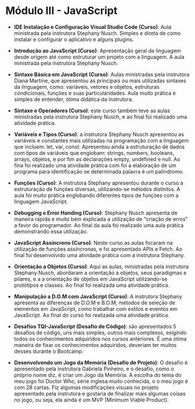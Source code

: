# Módulo III - JavaScript

- **IDE Instalação e Configuração Visual Studio Code (Curso)**: Aula ministrada pela instrutora Stephany Nusch. Simples e direta de como instalar e configurar o aplicativo e alguns plugins.

- **Introdução ao JavaScript (Curso)**: Apresentação geral da linguagem desde origem até como estruturar um projeto com a linguagem. A aula ministrada pela instrutora Stephany Nusch.

- **Sintaxe Básica em JavaScript (Curso)**: Aulas ministradas pela instrutora Diana Martine, que apresentou as principais ou mais utilizadas sintaxes da linguagem, como: variáveis, vetores e objetos, estruturas condicionais, funções e suas particularidades. Aula muito prática e simples de entender, ótima didática da instrutora.

- **Sintaxe e Operadores (Curso)**: este curso também teve as aulas ministradas pela instrutora Stephany Nusch, e ao final foi realizado uma atividade prática.

- **Variáveis e Tipos (Curso)**: a instrutora Stephany Nusch apresentou as variáveis e constantes mais utilizadas na programação com a linguagem que incluem: let, var, const. Apresentou ainda a estruturação de dados com tipos de variáveis que englobam: strings, numbers, booleans, arrays, objetos, e por fim as declarações empty, undefined e null. Ao fina foi realizado uma atividade prática com foi a elaboração de um programa para identificação se determinada palavra é um palíndromo.

- **Funções (Curso)**: A instrutora Stephany apresentou durante o curso a estruturação de funções diversas, utilizando-se métodos distintos. A aula foi muito prática englobando diferentes tipos de funções com a linguagem JavaScript.

- **Debugging e Error Handing (Curso)**: Stephany Nusch apresenta de maneira rápida e muito bem explicada a utilização de "criação de erros" a favor do programador. Ao final da aula foi realizado uma aula prática demonstrando essa utilização.

- **JavaScript Assíncrono (Curso)**: Neste curso as aulas focaram na utilização de funções assíncronas, e foi apresentado APIs e Fetch. Ao final foi desenvolvido uma atividade prática com a instrutora Stephany.

- **Orientação a Objetos (Curso)**: Aqui as aulas, ministradas pela instrutora Stephany Nusch, abordaram a orientação a objetos, seus paradigmas e pilares, e a a orientação de objetos em JavaScript utilizando-se protótipos e classes. Ao final foi realizada uma atividade prática.

- **Manipulação a D.O.M com JavaScript (Curso)**: A instrutora Stephany apresenta as diferenças de D.O.M e B.O.M, métodos de seleção de elementos em JavaScript, como trabalhar com estilos e eventos em JavaScript. Ao final do curso foi realizada uma atividade prática.

- **Desafios TQI-JavaScript (Desafio de Código)**: são apresentados 5 desafios de código, uns mais simples, outros mais complexos, exigindo todos os conhecimentos adquiridos nos cursos anteriores. É uma ótima maneira de fixar os conhecimentos adquiridos, deveriam ter muitos desses durante o Bootcamp.

- **Desenvolvendo um Jogo da Memória (Desafio de Projeto)**: O desafio é apresentado pela instrutora Gabriela Pinheiro, e o desafio, como o próprio nome diz, é criar um Jogo da Memória. A escolha do tema do meu jogo foi Doctor Who, série inglesa muito conhecida, o o meu jogo é com 28 cartas. Fiz algumas modificações visuais no projeto apresentado pela instrutora e gostaria de finalizar mais algumas coisas no jogo, ou seja, ela ainda é um MVP (Minimum Viable Product).